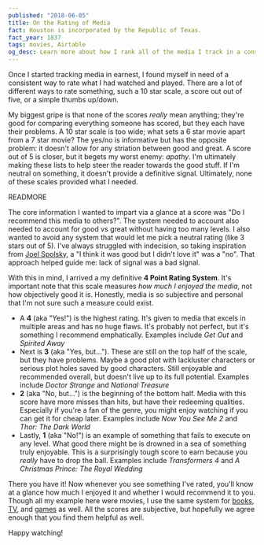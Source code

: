 ```yaml
---
published: "2018-06-05"
title: On the Rating of Media
fact: Houston is incorporated by the Republic of Texas.
fact_year: 1837
tags: movies, Airtable
og_desc: Learn more about how I rank all of the media I track in a consistent manner
---
```


Once I started tracking media in earnest, I found myself in need of a consistent way to rate what I had watched and played. There are a lot of different ways to rate something, such a 10 star scale, a score out out of five, or a simple thumbs up/down.

My biggest gripe is that none of the scores _really_ mean anything; they're good for comparing everything someone has scored, but they each have their problems. A 10 star scale is too wide; what sets a 6 star movie apart from a 7 star movie? The yes/no is informative but has the opposite problem: it doesn't allow for any striation between good and great. A score out of 5 is closer, but it begets my worst enemy: _apathy_. I'm ultimately making these lists to help steer the reader towards the good stuff. If I'm neutral on something, it doesn't provide a definitive signal. Ultimately, none of these scales provided what I needed.

READMORE

The core information I wanted to impart via a glance at a score was "Do I recommend this media to others?". The system needed to account also needed to account for good vs great without having too many levels. I also wanted to avoid any system that would let me pick a neutral rating (like 3 stars out of 5). I've always struggled with indecision, so taking inspiration from [Joel Spolsky](https://www.joelonsoftware.com/2006/10/25/the-guerrilla-guide-to-interviewing-version-30/), a "I think it was good but I didn't love it" was a "no". That approach helped guide me: lack of signal was a bad signal.

With this in mind, I arrived a my definitive **4 Point Rating System**. It's important note that this scale measures _how much I enjoyed the media_, not how objectively good it is. Honestly, media is so subjective and personal that I'm not sure such a measure could exist.

- A **4** (aka "Yes!") is the highest rating. It's given to media that excels in multiple areas and has no huge flaws. It's probably not perfect, but it's something I recommend emphatically. Examples include _Get Out_ and _Spirited Away_
- Next is **3** (aka "Yes, but..."). These are still on the top half of the scale, but they have problems. Maybe a good plot with lackluster characters or serious plot holes saved by good characters. Still enjoyable and recommended overall, but doesn't live up to its full potential. Examples include _Doctor Strange_ and _National Treasure_
- **2** (aka "No, but...") is the beginning of the bottom half. Media with this score have more misses than hits, but have their redeeming qualities. Especially if you're a fan of the genre, you might enjoy watching if you can get it for cheap later. Examples include _Now You See Me 2_ and _Thor: The Dark World_
- Lastly, **1** (aka "No!") is an example of something that fails to execute on any level. What good there might be is drowned in a sea of something truly enjoyable. This is a surprisingly tough score to earn because you _really_ have to drop the ball. Examples include _Transformers 4_ and _A Christmas Prince: The Royal Wedding_

There you have it! Now whenever you see something I've rated, you'll know at a glance how much I enjoyed it and whether I would recommend it to you. Though all my example here were movies, I use the same system for [books](https://airtable.com/shr4iBau1Ewwu5kxB), [TV](https://airtable.com/shruXSPix7J4EqtWD), and [games](https://airtable.com/shrmtcuqU0Y2hSX3G) as well. All the scores are subjective, but hopefully we agree enough that you find them helpful as well.

Happy watching!
